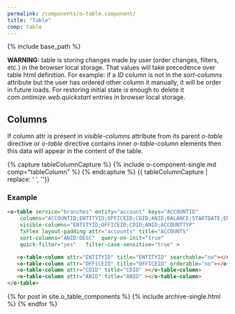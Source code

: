 ```yaml
---
permalink: /components/o-table.component/
title: "Table"
comp: table
---
```


{% include base_path %}


<div class="notice--warning" markdown="1">

**WARNING:** table is storing changes made by user (order changes, filters, etc.) in the browser local storage. That values will take precedence over table html definition.
For example: if a *ID* column is not in the *sort-columns* attribute but the user has ordered
other column it manually, it will be order in future loads. For restoring initial state is enough to
delete it *com.ontimize.web.quickstart* entries in browser local storage.

</div>


## Columns

If column attr is present in *visible-columns* attribute from its parent *o-table* directive or 
*o-table* directive contains inner *o-table-column* elements then this data will appear in the content of the table.

{% capture tableColumnCapture %}
{% include o-component-single.md comp="tableColumn" %}
{% endcapture %}
{{ tableColumnCapture | replace: '    ', ''}}



<h3 class="grey-color">Example</h3>

```html
<o-table service="branches" entity="account" keys="ACCOUNTID" 
    columns="ACCOUNTID;ENTITYID;OFFICEID;CDID;ANID;BALANCE;STARTDATE;ENDDATE;INTERESRATE;ACCOUNTTYP"
    visible-columns="ENTITYID;OFFICEID;CDID;ANID;ACCOUNTTYP"
    fxFlex layout-padding attr="accounts" title="ACCOUNTS"
    sort-columns="ANID:DESC"  query-on-init="true"
    quick-filter="yes"   filter-case-sensitive="true" >

   <o-table-column attr="ENTITYID" title="ENTITYID" searchable="no"></o-table-column>
   <o-table-column attr="OFFICEID" title="OFFICEID" orderable="no"></o-table-column>
   <o-table-column attr="CDID" title="CDID" ></o-table-column>
   <o-table-column attr="ANID" title="ANID" ></o-table-column>
</o-table>
```

{% for post in site.o_table_components %}
  {% include archive-single.html %}
{% endfor %}

